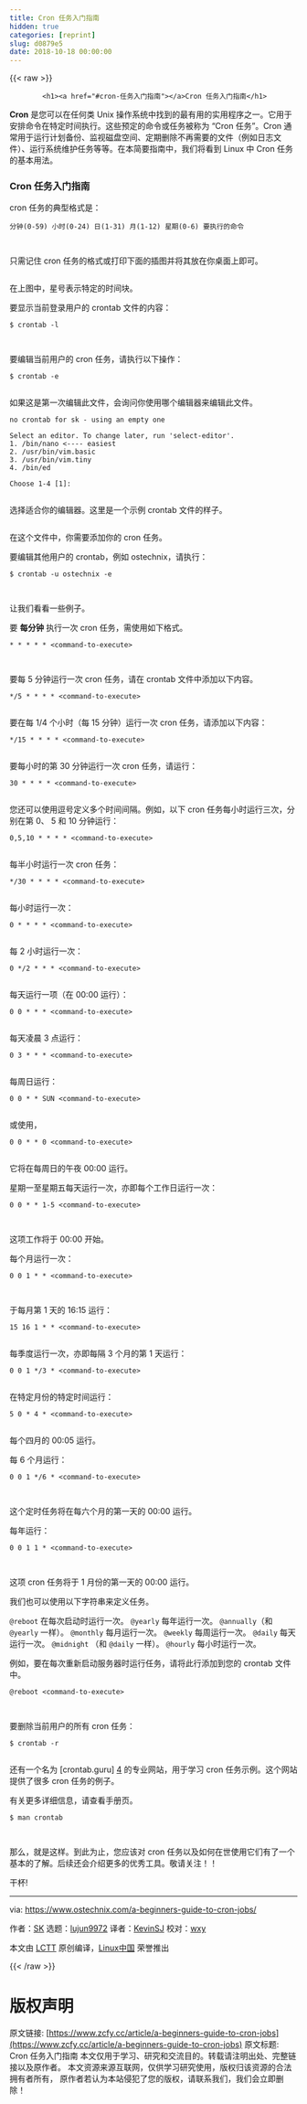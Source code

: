 ```yaml
---
title: Cron 任务入门指南
hidden: true
categories: [reprint]
slug: d0879e5
date: 2018-10-18 00:00:00
---
```


{{< raw >}}

            <h1><a href="#cron-任务入门指南"></a>Cron 任务入门指南</h1>
<p><strong>Cron</strong> 是您可以在任何类 Unix 操作系统中找到的最有用的实用程序之一。它用于安排命令在特定时间执行。这些预定的命令或任务被称为 “Cron 任务”。Cron 通常用于运行计划备份、监视磁盘空间、定期删除不再需要的文件（例如日志文件）、运行系统维护任务等等。在本简要指南中，我们将看到 Linux 中 Cron 任务的基本用法。</p>
<h3><a href="#cron-任务入门指南-1"></a>Cron 任务入门指南</h3>
<p>cron 任务的典型格式是：</p>
<pre><code class="hljs lsl">分钟(<span class="hljs-number">0</span><span class="hljs-number">-59</span>) 小时(<span class="hljs-number">0</span><span class="hljs-number">-24</span>) 日(<span class="hljs-number">1</span><span class="hljs-number">-31</span>) 月(<span class="hljs-number">1</span><span class="hljs-number">-12</span>) 星期(<span class="hljs-number">0</span><span class="hljs-number">-6</span>) 要执行的命令

</code></pre><p>只需记住 cron 任务的格式或打印下面的插图并将其放在你桌面上即可。</p>
<p><a href="https://camo.githubusercontent.com/793bf0d4e6813f3c7d131e6b05a4619c840c76c6/687474703a2f2f7777772e6f73746563686e69782e636f6d2f77702d636f6e74656e742f75706c6f6164732f323031382f30352f63726f6e2d6a6f622d666f726d61742d312e706e67"><img src="https://p0.ssl.qhimg.com/t01f500f34de815983a.png" alt=""></a></p>
<p>在上图中，星号表示特定的时间块。</p>
<p>要显示当前登录用户的 crontab 文件的内容：</p>
<pre><code class="hljs shell"><span class="hljs-meta">$</span><span class="bash"> crontab -l</span>

</code></pre><p>要编辑当前用户的 cron 任务，请执行以下操作：</p>
<pre><code class="hljs shell"><span class="hljs-meta">$</span><span class="bash"> crontab -e</span>

</code></pre><p>如果这是第一次编辑此文件，会询问你使用哪个编辑器来编辑此文件。</p>
<pre><code class="hljs sql">no crontab for sk - using an empty one

<span class="hljs-keyword">Select</span> an editor. <span class="hljs-keyword">To</span> <span class="hljs-keyword">change</span> later, run <span class="hljs-string">'select-editor'</span>.
<span class="hljs-number">1.</span> /<span class="hljs-keyword">bin</span>/nano &lt;<span class="hljs-comment">---- easiest</span>
<span class="hljs-number">2.</span> /usr/<span class="hljs-keyword">bin</span>/vim.basic
<span class="hljs-number">3.</span> /usr/<span class="hljs-keyword">bin</span>/vim.tiny
<span class="hljs-number">4.</span> /<span class="hljs-keyword">bin</span>/ed

<span class="hljs-keyword">Choose</span> <span class="hljs-number">1</span><span class="hljs-number">-4</span> [<span class="hljs-number">1</span>]:

</code></pre><p>选择适合你的编辑器。这里是一个示例 crontab 文件的样子。</p>
<p><a href="https://camo.githubusercontent.com/2113cb042022b9088cc119714263b9beb4e729dc/687474703a2f2f7777772e6f73746563686e69782e636f6d2f77702d636f6e74656e742f75706c6f6164732f323031382f30352f63726f6e2d6a6f62732d312e706e67"><img src="https://p0.ssl.qhimg.com/t0137f3e85d70fe09f1.png" alt=""></a></p>
<p>在这个文件中，你需要添加你的 cron 任务。</p>
<p>要编辑其他用户的 crontab，例如 ostechnix，请执行：</p>
<pre><code class="hljs shell"><span class="hljs-meta">$</span><span class="bash"> crontab -u ostechnix -e</span>

</code></pre><p>让我们看看一些例子。</p>
<p>要 <strong>每分钟</strong> 执行一次 cron 任务，需使用如下格式。</p>
<pre><code class="hljs markdown"><span class="hljs-bullet">* </span><span class="hljs-bullet">* *</span> <span class="hljs-bullet">* *</span> <span class="xml"><span class="hljs-tag">&lt;<span class="hljs-name">command-to-execute</span>&gt;</span></span>

</code></pre><p>要每 5 分钟运行一次 cron 任务，请在 crontab 文件中添加以下内容。</p>
<pre><code class="hljs autoit">*/<span class="hljs-number">5</span> * * * * &lt;command-<span class="hljs-keyword">to</span>-<span class="hljs-built_in">execute</span>&gt;

</code></pre><p>要在每 1/4 个小时（每 15 分钟）运行一次 cron 任务，请添加以下内容：</p>
<pre><code class="hljs autoit">*/<span class="hljs-number">15</span> * * * * &lt;command-<span class="hljs-keyword">to</span>-<span class="hljs-built_in">execute</span>&gt;

</code></pre><p>要每小时的第 30 分钟运行一次 cron 任务，请运行：</p>
<pre><code class="hljs basic"><span class="hljs-symbol">30 </span>* * * * &lt;command-<span class="hljs-keyword">to</span>-execute&gt;

</code></pre><p>您还可以使用逗号定义多个时间间隔。例如，以下 cron 任务每小时运行三次，分别在第 0、 5 和 10 分钟运行：</p>
<pre><code class="hljs lsl"><span class="hljs-number">0</span>,<span class="hljs-number">5</span>,<span class="hljs-number">10</span> * * * * &lt;command-to-execute&gt;

</code></pre><p>每半小时运行一次 cron 任务：</p>
<pre><code class="hljs autoit">*/<span class="hljs-number">30</span> * * * * &lt;command-<span class="hljs-keyword">to</span>-<span class="hljs-built_in">execute</span>&gt;

</code></pre><p>每小时运行一次：</p>
<pre><code class="hljs basic"><span class="hljs-symbol">0 </span>* * * * &lt;command-<span class="hljs-keyword">to</span>-execute&gt;

</code></pre><p>每 2 小时运行一次：</p>
<pre><code class="hljs basic"><span class="hljs-symbol">0 </span>*/<span class="hljs-number">2</span> * * * &lt;command-<span class="hljs-keyword">to</span>-execute&gt;

</code></pre><p>每天运行一项（在 00:00 运行）：</p>
<pre><code class="hljs basic"><span class="hljs-symbol">0 </span><span class="hljs-number">0</span> * * * &lt;command-<span class="hljs-keyword">to</span>-execute&gt;

</code></pre><p>每天凌晨 3 点运行：</p>
<pre><code class="hljs basic"><span class="hljs-symbol">0 </span><span class="hljs-number">3</span> * * * &lt;command-<span class="hljs-keyword">to</span>-execute&gt;

</code></pre><p>每周日运行：</p>
<pre><code class="hljs basic"><span class="hljs-symbol">0 </span><span class="hljs-number">0</span> * * SUN &lt;command-<span class="hljs-keyword">to</span>-execute&gt;

</code></pre><p>或使用，</p>
<pre><code class="hljs basic"><span class="hljs-symbol">0 </span><span class="hljs-number">0</span> * * <span class="hljs-number">0</span> &lt;command-<span class="hljs-keyword">to</span>-execute&gt;

</code></pre><p>它将在每周日的午夜 00:00 运行。</p>
<p>星期一至星期五每天运行一次，亦即每个工作日运行一次：</p>
<pre><code class="hljs basic"><span class="hljs-symbol">0 </span><span class="hljs-number">0</span> * * <span class="hljs-number">1</span>-<span class="hljs-number">5</span> &lt;command-<span class="hljs-keyword">to</span>-execute&gt;

</code></pre><p>这项工作将于 00:00 开始。</p>
<p>每个月运行一次：</p>
<pre><code class="hljs basic"><span class="hljs-symbol">0 </span><span class="hljs-number">0</span> <span class="hljs-number">1</span> * * &lt;command-<span class="hljs-keyword">to</span>-execute&gt;

</code></pre><p>于每月第 1 天的 16:15 运行：</p>
<pre><code class="hljs basic"><span class="hljs-symbol">15 </span><span class="hljs-number">16</span> <span class="hljs-number">1</span> * * &lt;command-<span class="hljs-keyword">to</span>-execute&gt;

</code></pre><p>每季度运行一次，亦即每隔 3 个月的第 1 天运行：</p>
<pre><code class="hljs basic"><span class="hljs-symbol">0 </span><span class="hljs-number">0</span> <span class="hljs-number">1</span> */<span class="hljs-number">3</span> * &lt;command-<span class="hljs-keyword">to</span>-execute&gt;

</code></pre><p>在特定月份的特定时间运行：</p>
<pre><code class="hljs basic"><span class="hljs-symbol">5 </span><span class="hljs-number">0</span> * <span class="hljs-number">4</span> * &lt;command-<span class="hljs-keyword">to</span>-execute&gt;

</code></pre><p>每个四月的 00:05 运行。</p>
<p>每 6 个月运行：</p>
<pre><code class="hljs basic"><span class="hljs-symbol">0 </span><span class="hljs-number">0</span> <span class="hljs-number">1</span> */<span class="hljs-number">6</span> * &lt;command-<span class="hljs-keyword">to</span>-execute&gt;

</code></pre><p>这个定时任务将在每六个月的第一天的 00:00 运行。</p>
<p>每年运行：</p>
<pre><code class="hljs basic"><span class="hljs-symbol">0 </span><span class="hljs-number">0</span> <span class="hljs-number">1</span> <span class="hljs-number">1</span> * &lt;command-<span class="hljs-keyword">to</span>-execute&gt;

</code></pre><p>这项 cron 任务将于 1 月份的第一天的 00:00 运行。</p>
<p>我们也可以使用以下字符串来定义任务。</p>
<p><code>@reboot</code> 在每次启动时运行一次。 <code>@yearly</code> 每年运行一次。 <code>@annually</code>（和 <code>@yearly</code> 一样）。 <code>@monthly</code> 每月运行一次。 <code>@weekly</code> 每周运行一次。 <code>@daily</code> 每天运行一次。 <code>@midnight</code> （和 <code>@daily</code> 一样）。 <code>@hourly</code> 每小时运行一次。</p>
<p>例如，要在每次重新启动服务器时运行任务，请将此行添加到您的 crontab 文件中。</p>
<pre><code class="hljs autoit"><span class="hljs-symbol">@reboot</span> &lt;command-<span class="hljs-keyword">to</span>-<span class="hljs-built_in">execute</span>&gt;

</code></pre><p>要删除当前用户的所有 cron 任务：</p>
<pre><code class="hljs shell"><span class="hljs-meta">$</span><span class="bash"> crontab -r</span>

</code></pre><p>还有一个名为 [crontab.guru] <a href="https://crontab.guru/">4</a> 的专业网站，用于学习 cron 任务示例。这个网站提供了很多 cron 任务的例子。</p>
<p>有关更多详细信息，请查看手册页。</p>
<pre><code class="hljs shell"><span class="hljs-meta">$</span><span class="bash"> man crontab</span>

</code></pre><p>那么，就是这样。到此为止，您应该对 cron 任务以及如何在世使用它们有了一个基本的了解。后续还会介绍更多的优秀工具。敬请关注！！</p>
<p>干杯!</p>
<hr>
<p>via: <a href="https://www.ostechnix.com/a-beginners-guide-to-cron-jobs/">https://www.ostechnix.com/a-beginners-guide-to-cron-jobs/</a></p>
<p>作者：<a href="https://www.ostechnix.com/author/sk/">SK</a> 选题：<a href="https://github.com/lujun9972">lujun9972</a> 译者：<a href="https://github.com/KevinSJ">KevinSJ</a> 校对：<a href="https://github.com/wxy">wxy</a></p>
<p>本文由 <a href="https://github.com/LCTT/TranslateProject">LCTT</a> 原创编译，<a href="https://linux.cn/">Linux中国</a> 荣誉推出</p>

          
{{< /raw >}}

# 版权声明
原文链接: [https://www.zcfy.cc/article/a-beginners-guide-to-cron-jobs](https://www.zcfy.cc/article/a-beginners-guide-to-cron-jobs)
原文标题: Cron 任务入门指南
本文仅用于学习、研究和交流目的。转载请注明出处、完整链接以及原作者。
本文资源来源互联网，仅供学习研究使用，版权归该资源的合法拥有者所有，
原作者若认为本站侵犯了您的版权，请联系我们，我们会立即删除！
